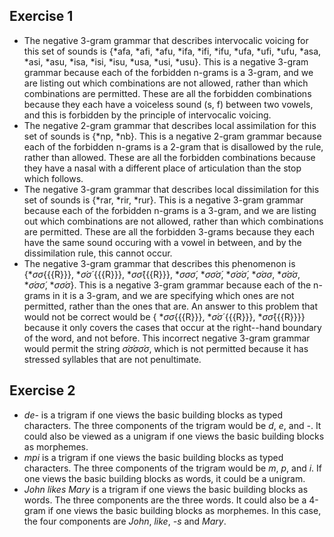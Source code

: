 ## Exercise 1
- The negative 3-gram grammar that describes intervocalic voicing for this set of sounds is {*afa, *afi, *afu, *ifa, *ifi, *ifu, *ufa, *ufi, *ufu, *asa, *asi, *asu, *isa, *isi, *isu, *usa, *usi, *usu}. This is a negative 3-gram grammar because each of the forbidden n-grams is a 3-gram, and we are listing out which combinations are not allowed, rather than which combinations are permitted. These are all the forbidden combinations because they each have a voiceless sound (s, f) between two vowels, and this is forbidden by the principle of intervocalic voicing.
- The negative 2-gram grammar that describes local assimilation for this set of sounds is {*np, *nb}. This is a negative 2-gram grammar because each of the forbidden n-grams is a 2-gram that is disallowed by the rule, rather than allowed. These are all the forbidden combinations because they have a nasal with a different place of articulation than the stop which follows.
- The negative 3-gram grammar that describes local dissimilation for this set of sounds is {*rar, *rir, *rur}. This is a negative 3-gram grammar because each of the forbidden n-grams is a 3-gram, and we are listing out which combinations are not allowed, rather than which combinations are permitted. These are all the forbidden 3-grams because they each have the same sound occuring with a vowel in between, and by the dissimilation rule, this cannot occur.
- The negative 3-gram grammar that describes this phenomenon is {*$\sigma \sigma${{{R}}}, *$\acute{\sigma} \acute{\sigma}$ {{{R}}}, *$\sigma \acute{\sigma}${{{R}}}, *$\sigma \sigma \acute{\sigma}$, *$\sigma \acute{\sigma} \acute{\sigma}$, *$\acute{\sigma} \acute{\sigma} \acute{\sigma}$, *$\acute{\sigma} \sigma \sigma$, *$\acute{\sigma} \acute{\sigma} \sigma$, *$\acute{\sigma} \sigma \acute{\sigma}$, *$\sigma \acute{\sigma} \sigma$}. This is a negative 3-gram grammar because each of the n-grams in it is a 3-gram, and we are specifying which ones are not permitted, rather than the ones that are. An answer to this problem that would not be correct would be { *$\sigma \sigma${{{R}}}, *$\acute{\sigma} \acute{\sigma}$ {{{R}}}, *$\sigma \acute{\sigma}${{{R}}}} because it only covers the cases that occur at the right--hand boundary of the word, and not before. This incorrect negative 3-gram grammar would permit the string $\acute{\sigma} \acute{\sigma} \sigma \acute{\sigma} \sigma$, which is not permitted because it has stressed syllables that are not penultimate.

## Exercise 2
- *de-* is a trigram if one views the basic building blocks as typed characters. The three components of the trigram would be *d*, *e*, and *-*. It could also be viewed as a unigram if one views the basic building blocks as morphemes.
- *mpi* is a trigram if one views the basic building blocks as typed characters. The three components of the trigram would be *m*, *p*, and *i*. If one views the basic building blocks as words, it could be a unigram.
- *John likes Mary* is a trigram if one views the basic building blocks as words. The three components are the three words. It could also be a 4-gram if one views the basic building blocks as morphemes. In this case, the four components are *John*, *like*, *-s* and *Mary*.